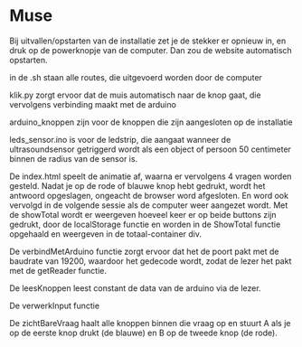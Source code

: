 # Muse
Bij uitvallen/opstarten van de installatie zet je de stekker er opnieuw in, en druk op de powerknopje van de computer. Dan zou de website automatisch opstarten.

in de .sh staan alle routes, die uitgevoerd worden door de computer

klik.py zorgt ervoor dat de muis automatisch naar de knop gaat, die vervolgens verbinding maakt met de arduino

arduino_knoppen zijn voor de knoppen die zijn aangesloten op de installatie

leds_sensor.ino is voor de ledstrip, die aangaat wanneer de ultrasoundsensor getriggerd wordt als een object of persoon 50 centimeter binnen de radius van de sensor is.

De index.html speelt de animatie af, waarna er vervolgens 4 vragen worden gesteld. Nadat je op de rode of blauwe knop hebt gedrukt, wordt het antwoord opgeslagen, ongeacht de browser word afgesloten. En word ook vervolgd in de volgende sessie als de computer weer aangezet wordt. Met de showTotal wordt er weergeven hoeveel keer er op beide buttons zijn gedrukt, door de localStorage functie en worden in de ShowTotal functie opgehaald en weergeven in de totaal-container div.

De verbindMetArduino functie zorgt ervoor dat het de poort pakt met de baudrate van 19200, waardoor het gedecode wordt, zodat de lezer het pakt met de getReader functie.

De leesKnoppen leest constant de data van de arduino via de lezer.

De verwerkInput functie

De zichtBareVraag haalt alle knoppen binnen die vraag op en stuurt A als je op de eerste knop drukt (de blauwe) en B op de tweede knop (de rode).
